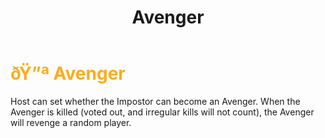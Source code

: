 ﻿---
lang: en-US
title: Avenger
prev: Antidote
next: Aware
---
# <font color=#ffab1b>ðŸ”ª <b>Avenger</b></font> <Badge text="Mixed" type="tip" vertical="middle"/>

Host can set whether the Impostor can become an Avenger. When the Avenger is killed (voted out, and irregular kills will not count), the Avenger will revenge a random player.
